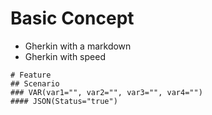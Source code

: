 # Basic Concept
- Gherkin with a markdown
- Gherkin with speed

```
# Feature 
## Scenario
### VAR(var1="", var2="", var3="", var4="")
#### JSON(Status="true")

```
